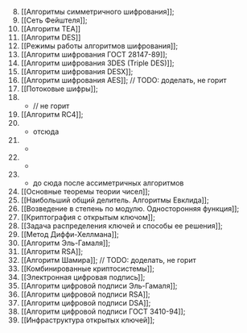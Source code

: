 8. [[Алгоритмы симметричного шифрования]];
9. [[Сеть Фейштеля]];
10. [[Алгоритм TEA]]
11. [[Алгоритм DES]]
12. [[Режимы работы алгоритмов шифрования]];
13. [[Алгоритм шифрования ГОСТ 28147-89]];
14. [[Алгоритм шифрования 3DES (Triple DES)]];
15. [[Алгоритм шифрования DESX]];
16. [[Алгоритм шифрования AES]]; // TODO: доделать, не горит
17. [[Потоковые шифры]];
18. - // не горит
19. [[Алгоритм RC4]];
20. - отсюда
21. -
22. - 
23. - до сюда после ассиметричных алгоритмов
24. [[Основные теоремы теории чисел]];
25. [[Наибольший общий делитель. Алгоритмы Евклида]];
26. [[Возведение в степень по модулю. Односторонняя функция]];
27. [[Криптография с открытым ключом]];
28. [[Задача распределения ключей и способы ее решения]];
29. [[Метод Диффи-Хеллмана]];
30. [[Алгоритм Эль-Гамаля]]; 
31. [[Алгоритм RSA]];
32. [[Алгоритм Шамира]]; // TODO: доделать, не горит
33. [[Комбинированные криптосистемы]];
34. [[Электронная цифровая подпись]];
35. [[Алгоритм цифровой подписи Эль-Гамаля]];
36. [[Алгоритм цифровой подписи RSA]];
37. [[Алгоритм цифровой подписи DSA]];
38. [[Алгоритм цифровой подписи ГОСТ 3410-94]];
39. [[Инфраструктура открытых ключей]];